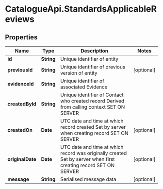 # CatalogueApi.StandardsApplicableReviews

## Properties
Name | Type | Description | Notes
------------ | ------------- | ------------- | -------------
**id** | **String** | Unique identifier of entity | 
**previousId** | **String** | Unique identifier of previous version of entity | [optional] 
**evidenceId** | **String** | Unique identifier of associated Evidence | 
**createdById** | **String** | Unique identifier of Contact who created record  Derived from calling context  SET ON SERVER | 
**createdOn** | **Date** | UTC date and time at which record created  Set by server when creating record  SET ON SERVER | [optional] 
**originalDate** | **Date** | UTC date and time at which record was originally created  Set by server when first creating record  SET ON SERVER | [optional] 
**message** | **String** | Serialised message data | [optional] 


